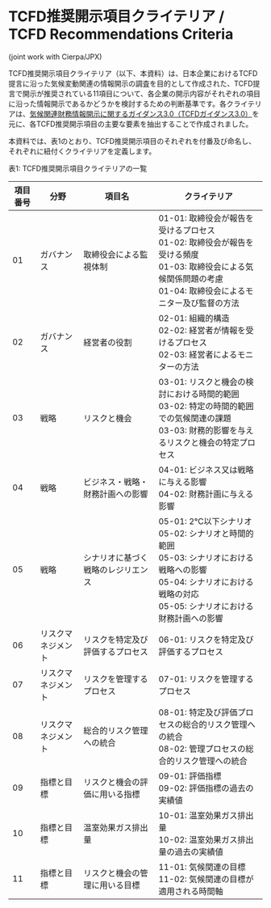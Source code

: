 # TCFD推奨開示項目クライテリア / TCFD Recommendations Criteria

(joint work with Cierpa/JPX)

TCFD推奨開示項目クライテリア（以下、本資料）は、日本企業におけるTCFD提言に沿った気候変動関連の情報開示の調査を目的として作成された、TCFD提言で開示が推奨されている11項目について、各企業の開示内容がそれぞれの項目に沿った情報開示であるかどうかを検討するための判断基準です。各クライテリアは、[気候関連財務情報開示に関するガイダンス3.0（TCFDガイダンス3.0）](https://tcfd-consortium.jp/news_detail/22100501)を元に、各TCFD推奨開示項目の主要な要素を抽出することで作成されました。

本資料では、表1のとおり、TCFD推奨開示項目のそれぞれを付番及び命名し、それぞれに紐付くクライテリアを定義します。



表1: TCFD推奨開示項目クライテリアの一覧

| 項目番号 | 分野               | 項目名                             | クライテリア                                                 |
| -------- | ------------------ | ---------------------------------- | ------------------------------------------------------------ |
| 01       | ガバナンス         | 取締役会による監視体制             | 01-01: 取締役会が報告を受けるプロセス<br />01-02: 取締役会が報告を受ける頻度<br />01-03: 取締役会による気候関係問題の考慮<br />01-04: 取締役会によるモニター及び監督の方法 |
| 02       | ガバナンス         | 経営者の役割                       | 02-01: 組織的構造<br />02-02: 経営者が情報を受けるプロセス<br />02-03: 経営者によるモニターの方法 |
| 03       | 戦略               | リスクと機会                       | 03-01: リスクと機会の検討における時間的範囲<br />03-02: 特定の時間的範囲での気候関連の課題<br />03-03: 財務的影響を与えるリスクと機会の特定プロセス |
| 04       | 戦略               | ビジネス・戦略・財務計画への影響   | 04-01: ビジネス又は戦略に与える影響<br />04-02: 財務計画に与える影響 |
| 05       | 戦略               | シナリオに基づく戦略のレジリエンス | 05-01: 2℃以下シナリオ<br />05-02: シナリオと時間的範囲<br />05-03: シナリオにおける戦略への影響<br />05-04: シナリオにおける戦略の対応<br />05-05: シナリオにおける財務計画への影響 |
| 06       | リスクマネジメント | リスクを特定及び評価するプロセス   | 06-01: リスクを特定及び評価するプロセス                      |
| 07       | リスクマネジメント | リスクを管理するプロセス           | 07-01: リスクを管理するプロセス                              |
| 08       | リスクマネジメント | 総合的リスク管理への統合           | 08-01: 特定及び評価プロセスの総合的リスク管理への統合<br />08-02: 管理プロセスの総合的リスク管理への統合 |
| 09       | 指標と目標         | リスクと機会の評価に用いる指標     | 09-01: 評価指標<br />09-02: 評価指標の過去の実績値           |
| 10       | 指標と目標         | 温室効果ガス排出量                 | 10-01: 温室効果ガス排出量<br />10-02: 温室効果ガス排出量の過去の実績値 |
| 11       | 指標と目標         | リスクと機会の管理に用いる目標     | 11-01: 気候関連の目標<br />11-02: 気候関連の目標が適用される時間軸 |



